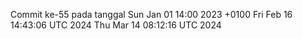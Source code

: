 Commit ke-55 pada tanggal Sun Jan 01 14:00 2023 +0100
Fri Feb 16 14:43:06 UTC 2024
Thu Mar 14 08:12:16 UTC 2024
